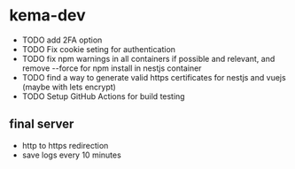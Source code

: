 # kema-dev

* TODO add 2FA option
* TODO Fix cookie seting for authentication
* TODO fix npm warnings in all containers if possible and relevant, and remove --force for npm install in nestjs container
* TODO find a way to generate valid https certificates for nestjs and vuejs (maybe with lets encrypt)
* TODO Setup GitHub Actions for build testing

## final server

* http to https redirection
* save logs every 10 minutes
